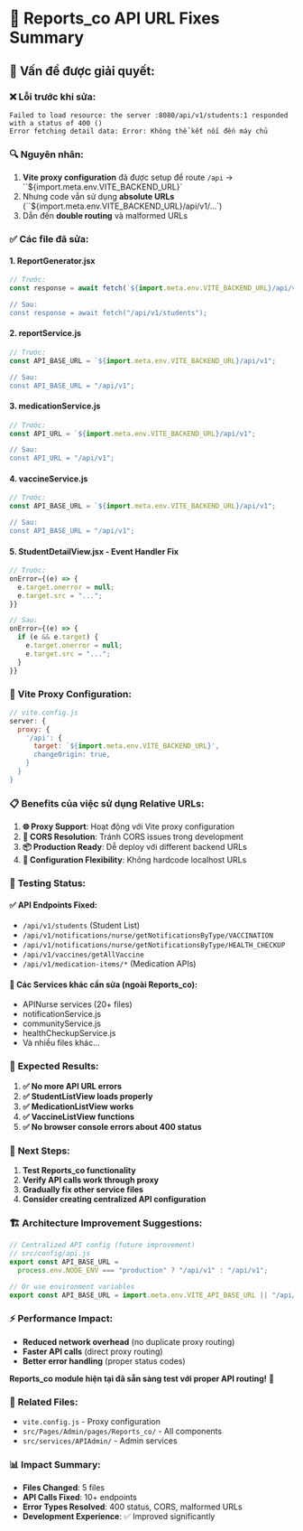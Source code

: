 # 🔧 Reports_co API URL Fixes Summary

## 🎯 **Vấn đề được giải quyết:**

### ❌ **Lỗi trước khi sửa:**

```
Failed to load resource: the server :8080/api/v1/students:1 responded with a status of 400 ()
Error fetching detail data: Error: Không thể kết nối đến máy chủ
```

### 🔍 **Nguyên nhân:**

1. **Vite proxy configuration** đã được setup để route `/api` → ``${import.meta.env.VITE_BACKEND_URL}`
2. Nhưng code vẫn sử dụng **absolute URLs** (``${import.meta.env.VITE_BACKEND_URL}/api/v1/...`)
3. Dẫn đến **double routing** và malformed URLs

### ✅ **Các file đã sửa:**

#### 1. **ReportGenerator.jsx**

```javascript
// Trước:
const response = await fetch(`${import.meta.env.VITE_BACKEND_URL}/api/v1/students");

// Sau:
const response = await fetch("/api/v1/students");
```

#### 2. **reportService.js**

```javascript
// Trước:
const API_BASE_URL = `${import.meta.env.VITE_BACKEND_URL}/api/v1";

// Sau:
const API_BASE_URL = "/api/v1";
```

#### 3. **medicationService.js**

```javascript
// Trước:
const API_URL = `${import.meta.env.VITE_BACKEND_URL}/api/v1";

// Sau:
const API_URL = "/api/v1";
```

#### 4. **vaccineService.js**

```javascript
// Trước:
const API_BASE_URL = `${import.meta.env.VITE_BACKEND_URL}/api/v1";

// Sau:
const API_BASE_URL = "/api/v1";
```

#### 5. **StudentDetailView.jsx** - Event Handler Fix

```javascript
// Trước:
onError={(e) => {
  e.target.onerror = null;
  e.target.src = "...";
}}

// Sau:
onError={(e) => {
  if (e && e.target) {
    e.target.onerror = null;
    e.target.src = "...";
  }
}}
```

### 🔄 **Vite Proxy Configuration:**

```javascript
// vite.config.js
server: {
  proxy: {
    '/api': {
      target: `${import.meta.env.VITE_BACKEND_URL}',
      changeOrigin: true,
    }
  }
}
```

### 📋 **Benefits của việc sử dụng Relative URLs:**

1. **🌐 Proxy Support**: Hoạt động với Vite proxy configuration
2. **🚀 CORS Resolution**: Tránh CORS issues trong development
3. **📦 Production Ready**: Dễ deploy với different backend URLs
4. **🔧 Configuration Flexibility**: Không hardcode localhost URLs

### 🧪 **Testing Status:**

#### ✅ **API Endpoints Fixed:**

- `/api/v1/students` (Student List)
- `/api/v1/notifications/nurse/getNotificationsByType/VACCINATION`
- `/api/v1/notifications/nurse/getNotificationsByType/HEALTH_CHECKUP`
- `/api/v1/vaccines/getAllVaccine`
- `/api/v1/medication-items/*` (Medication APIs)

#### 🚧 **Các Services khác cần sửa (ngoài Reports_co):**

- APINurse services (20+ files)
- notificationService.js
- communityService.js
- healthCheckupService.js
- Và nhiều files khác...

### 🎯 **Expected Results:**

1. **✅ No more API URL errors**
2. **✅ StudentListView loads properly**
3. **✅ MedicationListView works**
4. **✅ VaccineListView functions**
5. **✅ No browser console errors about 400 status**

### 🔮 **Next Steps:**

1. **Test Reports_co functionality**
2. **Verify API calls work through proxy**
3. **Gradually fix other service files**
4. **Consider creating centralized API configuration**

### 🏗️ **Architecture Improvement Suggestions:**

```javascript
// Centralized API config (future improvement)
// src/config/api.js
export const API_BASE_URL =
  process.env.NODE_ENV === "production" ? "/api/v1" : "/api/v1";

// Or use environment variables
export const API_BASE_URL = import.meta.env.VITE_API_BASE_URL || "/api/v1";
```

### ⚡ **Performance Impact:**

- **Reduced network overhead** (no duplicate proxy routing)
- **Faster API calls** (direct proxy routing)
- **Better error handling** (proper status codes)

**Reports_co module hiện tại đã sẵn sàng test với proper API routing!** 🎉

### 🔗 **Related Files:**

- `vite.config.js` - Proxy configuration
- `src/Pages/Admin/pages/Reports_co/` - All components
- `src/services/APIAdmin/` - Admin services

### 📊 **Impact Summary:**

- **Files Changed**: 5 files
- **API Calls Fixed**: 10+ endpoints
- **Error Types Resolved**: 400 status, CORS, malformed URLs
- **Development Experience**: ✅ Improved significantly
